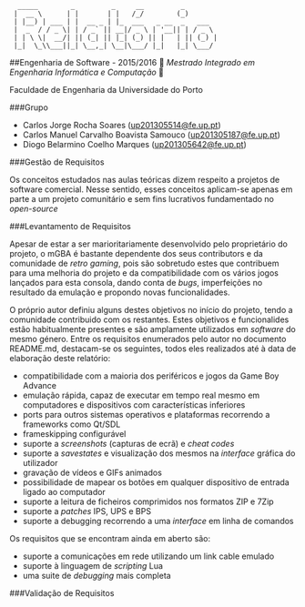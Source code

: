 ```
  _____        _         _     __         _        
 |  __ \      | |       | |   /_/        (_)       
 | |__) | ___ | |  __ _ | |_  ___   _ __  _   ___  
 |  _  / / _ \| | / _` || __|/ _ \ | '__|| | / _ \ 
 | | \ \|  __/| || (_| || |_| (_) || |   | || (_) |
 |_|  \_\\___||_| \__,_| \__|\___/ |_|   |_| \___/ 
 ```
##Engenharia de Software - 2015/2016
:floppy_disk:  *Mestrado Integrado em Engenharia Informática e Computação*   :floppy_disk:

Faculdade de Engenharia da Universidade do Porto

###Grupo
* Carlos Jorge Rocha Soares (up201305514@fe.up.pt)
* Carlos Manuel Carvalho Boavista Samouco (up201305187@fe.up.pt)
* Diogo Belarmino Coelho Marques (up201305642@fe.up.pt)

###Gestão de Requisitos

Os conceitos estudados nas aulas teóricas dizem respeito a projetos de software comercial. Nesse sentido, esses conceitos aplicam-se apenas em parte a um projeto comunitário e sem fins lucrativos fundamentado no *open-source*



###Levantamento de Requisitos

Apesar de estar a ser marioritariamente desenvolvido pelo proprietário do projeto, o mGBA é bastante dependente dos seus contributors e da comunidade de *retro gaming*, pois são sobretudo estes que contribuem para uma melhoria do projeto e da compatibilidade com os vários jogos lançados para esta consola, dando conta de *bugs*, imperfeições no resultado da emulação e propondo novas funcionalidades.

O próprio autor definiu alguns destes objetivos no início do projeto, tendo a comunidade contribuido com os restantes. Estes objetivos e funcionalides estão habitualmente presentes e são amplamente utilizados em *software* do mesmo género. Entre os requisitos enumerados pelo autor no documento README.md, destacam-se os seguintes, todos eles realizados até à data de elaboração deste relatório:

- compatibilidade com a maioria dos periféricos e jogos da Game Boy Advance
- emulação rápida, capaz de executar em tempo real mesmo em computadores e dispositivos com características inferiores
- ports para outros sistemas operativos e plataformas recorrendo a frameworks como Qt/SDL
- frameskipping configurável
- suporte a *screenshots* (capturas de ecrã) e *cheat codes*
- suporte a *savestates* e visualização dos mesmos na *interface* gráfica do utilizador
- gravação de vídeos e GIFs animados
- possibilidade de mapear os botões em qualquer dispositivo de entrada ligado ao computador
- suporte a leitura de ficheiros comprimidos nos formatos ZIP e 7Zip
- suporte a *patches* IPS, UPS e BPS
- suporte a debugging recorrendo a uma *interface* em linha de comandos

Os requisitos que se encontram ainda em aberto são:
- suporte a comunicações em rede utilizando um link cable emulado
- suporte à linguagem de *scripting* Lua
- uma suite de *debugging* mais completa

###Validação de Requisitos
